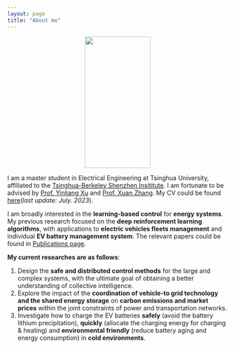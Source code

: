 ```yaml
---
layout: page
title: "About me"
---
```


<div  align="center">
<img src="https://hongrongyang.github.io/WechatIMG2.jpeg" width="150" height="300" alt="" />
</div>

I am a master student in Electrical Engineering at Tsinghua University, affiliated to the [Tsinghua-Berkeley Shenzhen Insititute](https://www.tbsi.edu.cn/). I am fortunate to be advised by [Prof. Yinliang Xu](https://scholar.google.com/citations?user=sppii6gAAAAJ&hl=zh-CN) and [Prof. Xuan Zhang](https://scholar.google.com/citations?hl=zh-CN&user=B-I9FY8AAAAJ). My CV could be found [here](https://hongrongyang.github.io/CV.pdf)(*last update: July. 2023*).

I am broadly interested in the **learning-based control** for **energy systems**. My previous research focused on the **deep reinforcement learning algorithms**, with applications to **electric vehicles fleets management** and individual **EV battery management system**. The relevant papers could be found in [Publications page](https://hongrongyang.github.io/Publications). 

**My current researches are as follows**: 
1. Design the **safe and distributed control methods** for the large and complex systems, with the ultimate goal of obtaining a better understanding of collective intelligence.​
2. Explore the impact of the **coordination of vehicle-to grid technology and the shared energy storage** on **carbon emissions and market prices** within the joint constraints of power and transportation networks.
3. Investigate how to charge the EV batteries **safely** (avoid the battery lithium precipitation), **quickly** (allocate the charging energy for charging & heating) and **environmental friendly** (reduce battery aging and energy consumption) in **cold environments**.
